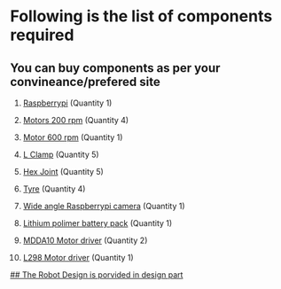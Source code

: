 # Following is the list of components required

## You can buy components as per your convineance/prefered site

1. [Raspberrypi](https://robu.in/product/raspberry-pi-3-model-b-bcm2837b0-soc-iot-poe-enabled/) (Quantity 1)  

2. [Motors 200 rpm](https://robu.in/product/johnson-motor-made-india-200-rpm/) (Quantity 4)

3. [Motor 600 rpm](https://robu.in/product/johnson-geared-motor-grade-a-quality-600rpm/) (Quantity 1)

4. [L Clamp](https://robu.in/product/advanced-johnsonmini-johnson-gear-motor-l-clamp-bracket/) (Quantity 5)

5. [Hex Joint](https://robu.in/product/6mm-hex-coupling-robot-smart-car-wheel-18mm-length/) (Quantity 5)

6. [Tyre](https://www.banggood.in/4PCS-110-12mm-Off-road-Vehicle-Tyre-Tires-Rims-Wheel-Complete-Remote-Control-Car-Part-p-1215213.html?rmmds=search&cur_warehouse=CN) (Quantity 4)

7. [Wide angle Raspberrypi camera](https://www.banggood.com/5-MP-Wide-Angle-Fisheye-Lens-Night-Vision-Camera-2PCS-IR-Sensor-LED-Light-For-Raspberry-Pi-23-p-1293694.html?gmcCountry=IN&currency=INR&createTmp=1&utm_source=googleshopping&utm_medium=cpc_elc&utm_content=frank&utm_campaign=pla-ele-in-pc-0428&gclid=CjwKCAjwjIHeBRAnEiwAhYT2h04yrOZaeEw6uIHG36tq73qMllKNSKUOLzqYCzyzMh_LM1zI1aZVVRoCYuEQAvD_BwE&cur_warehouse=CN) (Quantity 1)

8. [Lithium polimer battery pack](https://robu.in/product/orange-8000mah-3s-30c60c-lithium-polymer-battery-pack-lipo/) (Quantity 1)

9. [MDDA10 Motor driver](https://robu.in/product/smartelex-15d-dual-channel-dc-motor-driver/) (Quantity 2)

10. [L298 Motor driver](https://robu.in/product/l298n-dual-h-bridge-dc-stepper-motor-driver-controller-module/) (Quantity 1)

[## The Robot Design is porvided in design part](https://github.com/harshthorwat/LawnMover/tree/master/Robot%20Design)
